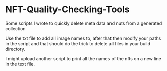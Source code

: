 # NFT-Quality-Checking-Tools
Some scripts I wrote to quickly delete meta data and nuts from a generated collection


Use the txt file to add all image names to, after that then modify your paths in the script and that should do the trick to delete all files in your build directory.

I might upload another script to print all the names of the nfts on a new line in the text file.
